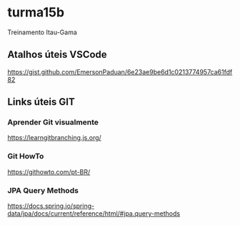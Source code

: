 # turma15b
Treinamento Itau-Gama

## Atalhos úteis VSCode
https://gist.github.com/EmersonPaduan/6e23ae9be6d1c0213774957ca61fdf82

## Links úteis GIT

### Aprender Git visualmente
https://learngitbranching.js.org/

### Git HowTo
https://githowto.com/pt-BR/

### JPA Query Methods

https://docs.spring.io/spring-data/jpa/docs/current/reference/html/#jpa.query-methods
